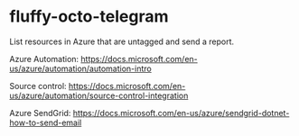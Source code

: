 # fluffy-octo-telegram
List resources in Azure that are untagged and send a report.

Azure Automation: https://docs.microsoft.com/en-us/azure/automation/automation-intro

Source control: https://docs.microsoft.com/en-us/azure/automation/source-control-integration

Azure SendGrid: https://docs.microsoft.com/en-us/azure/sendgrid-dotnet-how-to-send-email
